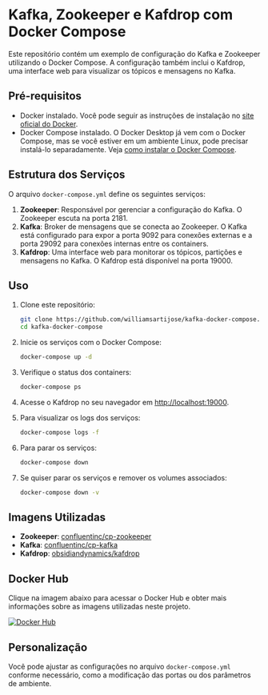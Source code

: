 
# Kafka, Zookeeper e Kafdrop com Docker Compose

Este repositório contém um exemplo de configuração do Kafka e Zookeeper utilizando o Docker Compose. A configuração também inclui o Kafdrop, uma interface web para visualizar os tópicos e mensagens no Kafka.

## Pré-requisitos

- Docker instalado. Você pode seguir as instruções de instalação no [site oficial do Docker](https://docs.docker.com/get-docker/).
- Docker Compose instalado. O Docker Desktop já vem com o Docker Compose, mas se você estiver em um ambiente Linux, pode precisar instalá-lo separadamente. Veja [como instalar o Docker Compose](https://docs.docker.com/compose/install/).

## Estrutura dos Serviços

O arquivo `docker-compose.yml` define os seguintes serviços:

1. **Zookeeper**: Responsável por gerenciar a configuração do Kafka. O Zookeeper escuta na porta 2181.
2. **Kafka**: Broker de mensagens que se conecta ao Zookeeper. O Kafka está configurado para expor a porta 9092 para conexões externas e a porta 29092 para conexões internas entre os containers.
3. **Kafdrop**: Uma interface web para monitorar os tópicos, partições e mensagens no Kafka. O Kafdrop está disponível na porta 19000.

## Uso

1. Clone este repositório:

   ```bash
   git clone https://github.com/williamsartijose/kafka-docker-compose.git
   cd kafka-docker-compose
   ```

2. Inicie os serviços com o Docker Compose:

   ```bash
   docker-compose up -d
   ```

3. Verifique o status dos containers:

   ```bash
   docker-compose ps
   ```

4. Acesse o Kafdrop no seu navegador em [http://localhost:19000](http://localhost:19000).

5. Para visualizar os logs dos serviços:

   ```bash
   docker-compose logs -f
   ```

6. Para parar os serviços:

   ```bash
   docker-compose down
   ```

7. Se quiser parar os serviços e remover os volumes associados:

   ```bash
   docker-compose down -v
   ```

## Imagens Utilizadas

- **Zookeeper**: [confluentinc/cp-zookeeper](https://hub.docker.com/r/confluentinc/cp-zookeeper)
- **Kafka**: [confluentinc/cp-kafka](https://hub.docker.com/r/confluentinc/cp-kafka)
- **Kafdrop**: [obsidiandynamics/kafdrop](https://hub.docker.com/r/obsidiandynamics/kafdrop)

## Docker Hub

Clique na imagem abaixo para acessar o Docker Hub e obter mais informações sobre as imagens utilizadas neste projeto.

[![Docker Hub](https://www.docker.com/sites/default/files/d8/2019-07/Moby-logo.png)](https://hub.docker.com/)

## Personalização

Você pode ajustar as configurações no arquivo `docker-compose.yml` conforme necessário, como a modificação das portas ou dos parâmetros de ambiente.



